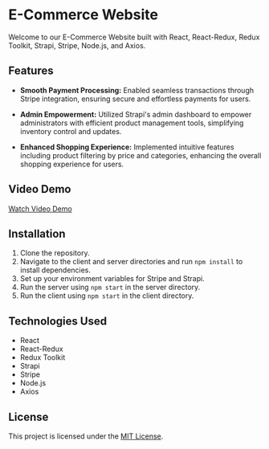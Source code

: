 # E-Commerce Website

Welcome to our E-Commerce Website built with React, React-Redux, Redux Toolkit, Strapi, Stripe, Node.js, and Axios.

## Features

- **Smooth Payment Processing:** Enabled seamless transactions through Stripe integration, ensuring secure and effortless payments for users.
- **Admin Empowerment:** Utilized Strapi's admin dashboard to empower administrators with efficient product management tools, simplifying inventory control and updates.

- **Enhanced Shopping Experience:** Implemented intuitive features including product filtering by price and categories, enhancing the overall shopping experience for users.

## Video Demo

[Watch Video Demo](/client/src/video/alivian.webm)

## Installation

1. Clone the repository.
2. Navigate to the client and server directories and run `npm install` to install dependencies.
3. Set up your environment variables for Stripe and Strapi.
4. Run the server using `npm start` in the server directory.
5. Run the client using `npm start` in the client directory.

## Technologies Used

- React
- React-Redux
- Redux Toolkit
- Strapi
- Stripe
- Node.js
- Axios

## License

This project is licensed under the [MIT License](LICENSE).
